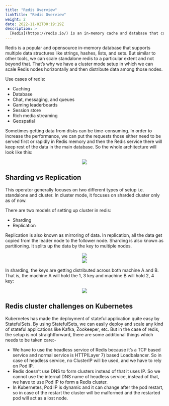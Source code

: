 ```yaml
---
title: "Redis Overview"
linkTitle: "Redis Overview"
weight: 2
date: 2022-11-02T00:19:19Z
description: >
  [Redis](https://redis.io/) is an in-memory cache and database that can be used for improving system design.
---
```


Redis is a popular and opensource in-memory database that supports multiple data structures like strings, hashes, lists, and sets. But similar to other tools, we can scale standalone redis to a particular extent and not beyond that. That’s why we have a cluster mode setup in which we can scale Redis nodes horizontally and then distribute data among those nodes.

Use cases of redis:

- Caching
- Database
- Chat, messaging, and queues
- Gaming leaderboards
- Session store
- Rich media streaming
- Geospatial

Sometimes getting data from disks can be time-consuming. In order to increase the performance, we can put the requests those either need to be served first or rapidly in Redis memory and then the Redis service there will keep rest of the data in the main database. So the whole architecture will look like this:

<div align="center">
    <img src="../../../images/redis-cache.png">
</div>

## Sharding vs Replication

This operator generally focuses on two different types of setup i.e. standalone and cluster. In cluster mode, it focuses on sharded cluster only as of now.

There are two models of setting up cluster in redis:

- Sharding
- Replication

Replication is also known as mirroring of data. In replication, all the data get copied from the leader node to the follower node. Sharding is also known as partitioning. It splits up the data by the key to multiple nodes.

<div align="center">
    <img src="../../../images/replication.png">
</div>

<div align="center">
    <img src="../../../images/sharding.png">
</div>

In sharding, the keys are getting distributed across both machine A and B. That is, the machine A will hold the 1, 3 key and machine B will hold 2, 4 key:

<div align="center">
    <img src="https://blog2opstree.files.wordpress.com/2019/06/08d40-1ylzieskl-3rvar6kleoziq.png">
</div>

## Redis cluster challenges on Kubernetes

Kubernetes has made the deployment of stateful application quite easy by StatefulSets. By using StatefulSets, we can easily deploy and scale any kind of stateful applications like Kafka, Zookeeper, etc. But in the case of redis, the setup is not straightforward, there are some additional things which needs to be taken care:-

- We have to use the headless service of Redis because it’s a TCP based service and normal service is HTTP(Layer 7) based Loadbalancer. So in case of headless service, no ClusterIP will be used, and we have to rely on Pod IP.
- Redis doesn’t use DNS to form clusters instead of that it uses IP. So we cannot use the internal DNS name of headless service, instead of that, we have to use Pod IP to form a Redis cluster.
- In Kubernetes, Pod IP is dynamic and it can change after the pod restart, so in case of the restart the cluster will be malformed and the restarted pod will act as a lost node.